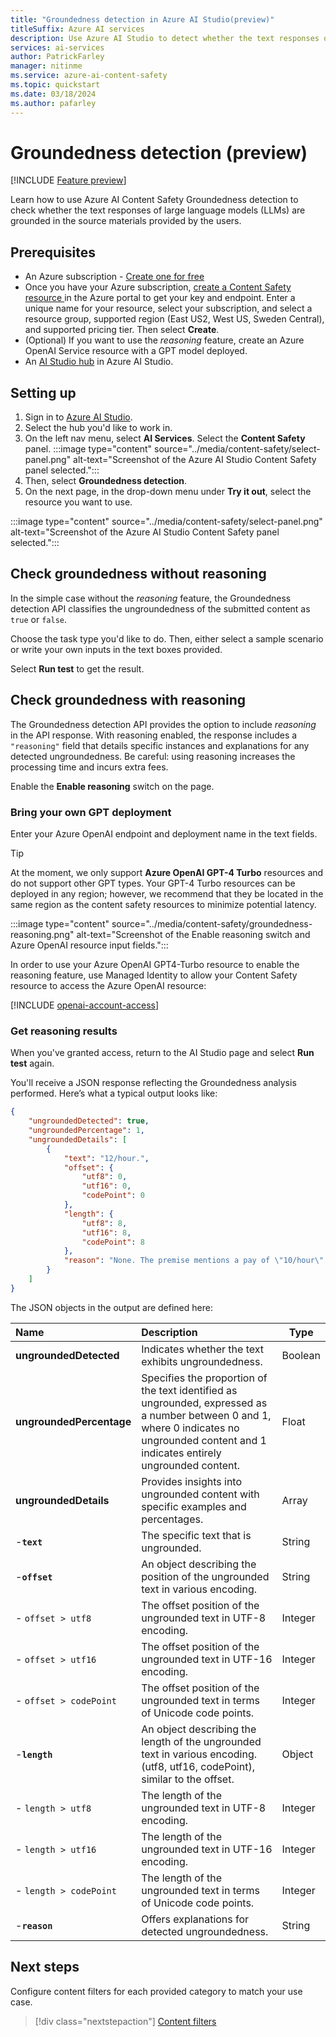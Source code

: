 ```yaml
---
title: "Groundedness detection in Azure AI Studio(preview)"
titleSuffix: Azure AI services
description: Use Azure AI Studio to detect whether the text responses of large language models (LLMs) are grounded in the source materials provided by the users.
services: ai-services
author: PatrickFarley
manager: nitinme
ms.service: azure-ai-content-safety
ms.topic: quickstart
ms.date: 03/18/2024
ms.author: pafarley
---
```


# Groundedness detection (preview)

[!INCLUDE [Feature preview](../includes/feature-preview.md)]

Learn how to use Azure AI Content Safety Groundedness detection to check whether the text responses of large language models (LLMs) are grounded in the source materials provided by the users.

## Prerequisites

* An Azure subscription - [Create one for free](https://azure.microsoft.com/free/cognitive-services/) 
* Once you have your Azure subscription, <a href="https://aka.ms/acs-create"  title="Create a Content Safety resource"  target="_blank">create a Content Safety resource </a> in the Azure portal to get your key and endpoint. Enter a unique name for your resource, select your subscription, and select a resource group, supported region (East US2, West US, Sweden Central), and supported pricing tier. Then select **Create**.
* (Optional) If you want to use the _reasoning_ feature, create an Azure OpenAI Service resource with a GPT model deployed.
* An [AI Studio hub](../how-to/create-azure-ai-resource.md) in Azure AI Studio. 


## Setting up

1. Sign in to [Azure AI Studio](https://ai.azure.com).
1. Select the hub you'd like to work in.
1. On the left nav menu, select **AI Services**. Select the **Content Safety** panel.
   :::image type="content" source="../media/content-safety/select-panel.png" alt-text="Screenshot of the Azure AI Studio Content Safety panel selected.":::
1. Then, select **Groundedness detection**.
1. On the next page, in the drop-down menu under **Try it out**, select the resource you want to use.

:::image type="content" source="../media/content-safety/select-panel.png" alt-text="Screenshot of the Azure AI Studio Content Safety panel selected.":::

## Check groundedness without reasoning

In the simple case without the _reasoning_ feature, the Groundedness detection API classifies the ungroundedness of the submitted content as `true` or `false`.

Choose the task type you'd like to do. Then, either select a sample scenario or write your own inputs in the text boxes provided.

Select **Run test** to get the result.

## Check groundedness with reasoning

The Groundedness detection API provides the option to include _reasoning_ in the API response. With reasoning enabled, the response includes a `"reasoning"` field that details specific instances and explanations for any detected ungroundedness. Be careful: using reasoning increases the processing time and incurs extra fees.

Enable the **Enable reasoning** switch on the page.

### Bring your own GPT deployment

Enter your Azure OpenAI endpoint and deployment name in the text fields.

> [!TIP]
> At the moment, we only support **Azure OpenAI GPT-4 Turbo** resources and do not support other GPT types. Your GPT-4 Turbo resources can be deployed in any region; however, we recommend that they be located in the same region as the content safety resources to minimize potential latency.

:::image type="content" source="../media/content-safety/groundedness-reasoning.png" alt-text="Screenshot of the Enable reasoning switch and Azure OpenAI resource input fields.":::

In order to use your Azure OpenAI GPT4-Turbo resource to enable the reasoning feature, use Managed Identity to allow your Content Safety resource to access the Azure OpenAI resource:

[!INCLUDE [openai-account-access](../../ai-services/content-safety/includes/openai-account-access.md)]

### Get reasoning results

When you've granted access, return to the AI Studio page and select **Run test** again.

You'll receive a JSON response reflecting the Groundedness analysis performed. Here’s what a typical output looks like: 

```json
{
    "ungroundedDetected": true,
    "ungroundedPercentage": 1,
    "ungroundedDetails": [
        {
            "text": "12/hour.",
            "offset": {
                "utf8": 0,
                "utf16": 0,
                "codePoint": 0
            },
            "length": {
                "utf8": 8,
                "utf16": 8,
                "codePoint": 8
            },
            "reason": "None. The premise mentions a pay of \"10/hour\" but does not mention \"12/hour.\" It's neutral. "
        }
    ]
}
```

The JSON objects in the output are defined here:

| Name  | Description    | Type    |
| :------------------ | :----------- | ------- |
| **ungroundedDetected** | Indicates whether the text exhibits ungroundedness.  | Boolean    |
| **ungroundedPercentage** | Specifies the proportion of the text identified as ungrounded, expressed as a number between 0 and 1, where 0 indicates no ungrounded content and 1 indicates entirely ungrounded content.| Float	 |
| **ungroundedDetails** | Provides insights into ungrounded content with specific examples and percentages.| Array |
| -**`text`**   |  The specific text that is ungrounded.  | String   |
| -**`offset`**   |  An object describing the position of the ungrounded text in various encoding.  | String   |
| - `offset > utf8`       | The offset position of the ungrounded text in UTF-8 encoding.      | Integer   |
| - `offset > utf16`      | The offset position of the ungrounded text in UTF-16 encoding.       | Integer |
| - `offset > codePoint`  | The offset position of the ungrounded text in terms of Unicode code points. |Integer    |
| -**`length`**   |  An object describing the length of the ungrounded text in various encoding. (utf8, utf16, codePoint), similar to the offset. | Object   |
| - `length > utf8`       | The length of the ungrounded text in UTF-8 encoding.      | Integer   |
| - `length > utf16`      | The length of the ungrounded text in UTF-16 encoding.       | Integer |
| - `length > codePoint`  | The length of the ungrounded text in terms of Unicode code points. |Integer    |
| -**`reason`** |  Offers explanations for detected ungroundedness. | String  |


## Next steps

Configure content filters for each provided category to match your use case.

> [!div class="nextstepaction"]
> [Content filters](../concepts/content-filtering.md)

